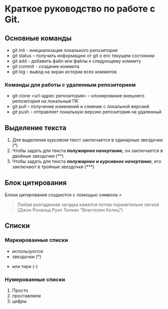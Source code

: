 # Краткое руководство по работе с Git.

## Основные команды

* git init - инициализация локального репозитория
* git status – получить информацию от git о его текущем состоянии
* git add – добавить файл или файлы к следующему коммиту
* git commit - создание коммита
* git log – вывод на экран истории всех коммитов

### Команды для работы с удаленным репозиторием

- git clone <url-адрес репозитория> – клонирование внешнего репозитория на
локальный ПК
- git pull – получение изменений и слияние с локальной версией
- git push – отправляет локальную версию репозитория на удаленный

## Выделение текста

1. Для выделения *курсивом* текст заключается в одинарные звездочки (*)
2. Чтобы задать для текста **полужирное начертание**, он заключается в двойные звездочки (**)
3. Чтобы задать для текста ***полужирное и курсивное начертание***, его заключают в тройные звездочки (***)

## Блок цитирования

Блоки цитирования создаются с помощью символа >

> Любая разгаданная загадка кажется потом поразительно легкой (Джон Рональд Руэл Толкин "Властелин Колец")

## Списки

### Маркированные списки

* используются
* звездочки (*)
- или тире (-)

### Нумерованные списки

1. Просто
2. проставляем
3. цифры
